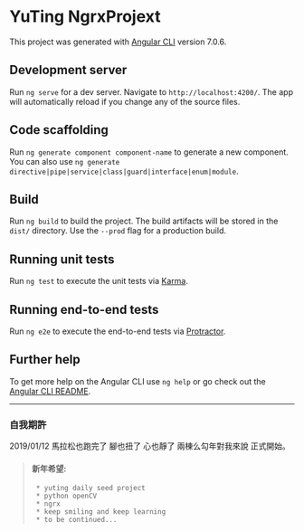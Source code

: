 # YuTing NgrxProjext

This project was generated with [Angular CLI](https://github.com/angular/angular-cli) version 7.0.6.

## Development server

Run `ng serve` for a dev server. Navigate to `http://localhost:4200/`. The app will automatically reload if you change any of the source files.

## Code scaffolding

Run `ng generate component component-name` to generate a new component. You can also use `ng generate directive|pipe|service|class|guard|interface|enum|module`.

## Build

Run `ng build` to build the project. The build artifacts will be stored in the `dist/` directory. Use the `--prod` flag for a production build.

## Running unit tests

Run `ng test` to execute the unit tests via [Karma](https://karma-runner.github.io).

## Running end-to-end tests

Run `ng e2e` to execute the end-to-end tests via [Protractor](http://www.protractortest.org/).

## Further help

To get more help on the Angular CLI use `ng help` or go check out the [Angular CLI README](https://github.com/angular/angular-cli/blob/master/README.md).

***

### 自我期許

2019/01/12 馬拉松也跑完了 腳也扭了 心也靜了 兩棟么勾年對我來說 正式開始。

>#### 新年希望:
>```
>  * yuting daily seed project
>  * python openCV
>  * ngrx
>  * keep smiling and keep learning
>  * to be continued...
>```

